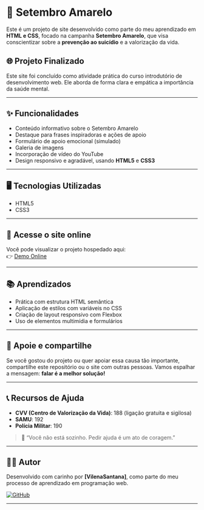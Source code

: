 # 💛 Setembro Amarelo

Este é um projeto de site desenvolvido como parte do meu aprendizado em **HTML e CSS**, focado na campanha **Setembro Amarelo**, que visa conscientizar sobre a **prevenção ao suicídio** e a valorização da vida.

## 🌐 Projeto Finalizado
Este site foi concluído como atividade prática do curso introdutório de desenvolvimento web. Ele aborda de forma clara e empática a importância da saúde mental.

---

## ✨ Funcionalidades

- Conteúdo informativo sobre o Setembro Amarelo
- Destaque para frases inspiradoras e ações de apoio
- Formulário de apoio emocional (simulado)
- Galeria de imagens
- Incorporação de vídeo do YouTube
- Design responsivo e agradável, usando **HTML5** e **CSS3**

---

## 🖥️ Tecnologias Utilizadas

- HTML5
- CSS3

---

## 🔗 Acesse o site online

Você pode visualizar o projeto hospedado aqui:  
👉 [Demo Online](https://vilenasantana.github.io/site-setembro-amarelo/)

---

## 📚 Aprendizados

- Prática com estrutura HTML semântica
- Aplicação de estilos com variáveis no CSS
- Criação de layout responsivo com Flexbox
- Uso de elementos multimídia e formulários

---

## 🤝 Apoie e compartilhe

Se você gostou do projeto ou quer apoiar essa causa tão importante, compartilhe este repositório ou o site com outras pessoas. Vamos espalhar a mensagem: **falar é a melhor solução!**

---

## 📞 Recursos de Ajuda

- **CVV (Centro de Valorização da Vida)**: 188 (ligação gratuita e sigilosa)
- **SAMU**: 192  
- **Polícia Militar**: 190  

> 💬 “Você não está sozinho. Pedir ajuda é um ato de coragem.”

---

## 🧑‍💻 Autor

Desenvolvido com carinho por **[VilenaSantana]**, como parte do meu processo de aprendizado em programação web.

[![GitHub](https://img.shields.io/badge/GitHub-Profile-black?logo=github)](https://github.com/VilenaSantana)

---

